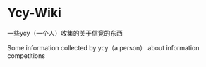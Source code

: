 # Ycy-Wiki
一些ycy（一个人）收集的关于信竞的东西

Some information collected by ycy（a person） about information competitions
